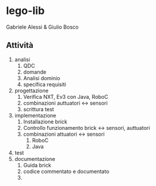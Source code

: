# lego-lib
Gabriele Alessi & Giulio Bosco

## Attivit&agrave;
1. analisi
    1. QDC
    2. domande
    3. Analisi dominio
    4. specifica requisiti
2. progettazione
    1. Verifica NXT, Ev3 con Java, RoboC
    2. combinazioni auttuatori <-> sensori
    3. scrittura test
3. implementazione
    1. Installazione brick
    2. Controllo funzionamento brick <-> sensori, auttuatori
    3. combinazioni attuatori <-> sensori
        1. RoboC
        2. Java
3. test
5. documentazione
    1. Guida brick
    2. codice commentato e documentato
    3. 
